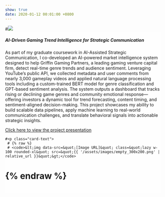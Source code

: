 ```yaml
---
show: true
date: 2020-01-12 00:01:00 +0800
---
```

<div>
  #<img data-src="{{ 'assets/images/covers/cover1.jpg' | relative_url }}" class="lazy w-100 rounded-xl" src="{{ '/assets/images/empty_300x200.png' | relative_url }}">

  <div class="card-img-overlay" style="overflow: scroll; background: rgb(255,255,255,0.8)">
    <h5 class="card-title">AI-Driven Gaming Trend Intelligence for Strategic Communication</h5>
    <p class="card-text">
      As part of my graduate coursework in AI-Assisted Strategic Communication, I co-developed an AI-powered market intelligence system designed to help Griffin Gaming Partners, a leading gaming venture capital firm, detect real-time genre trends and audience sentiment. Leveraging YouTube’s public API, we collected metadata and user comments from nearly 3,000 gameplay videos and applied natural language processing tools including a custom-trained BERT model for genre classification and GPT-based sentiment analysis. The system outputs a dashboard that tracks rising or declining game genres and community emotional response—offering investors a dynamic tool for trend forecasting, content timing, and sentiment-aligned decision-making. This project showcases my ability to build scalable data pipelines, apply machine learning to real-world communication challenges, and translate behavioral signals into actionable strategic insights.
    </p>
    <p class="card-text">
    <a href="https://drive.google.com/file/d/1qFpVR5GNE1dT36I00htRlWrY0pCrTgqL/view?usp=sharing" target="_blank">Click here to view the project presentation</a>
    </p>

    #<p class="card-text">
     # {% raw %}
     # <code>&lt;img data-src=&quot;[Image URL]&quot; class=&quot;lazy w-100 rounded-xl&quot; src=&quot;{{ '/assets/images/empty_300x200.png' | relative_url }}&quot;&gt;</code>
   #   {% endraw %}
   # </p>
  </div>
</div>
